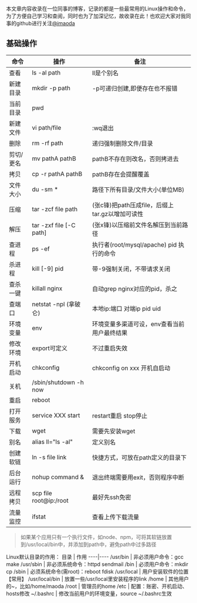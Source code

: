 本文章内容收录在一位同事的博客，记录的都是一些最常用的Linux操作和命令，为了方便自己学习和查阅，同时也为了加深记忆，故收录在此！也欢迎大家对我同事的github进行关注[@imaoda](https://github.com/imaoda)

## 基础操作
命令 | 操作 | 备注
----|------|----
查看 | ls -al path | ll是个别名
新建目录 | mkdir -p path | -p可递归创建,即便存在也不报错
当前目录 | pwd  | 
新建文件 | vi path/file | :wq退出
删除 | rm -rf path | 递归强制删除文件/目录
剪切/更名	| mv pathA pathB | pathB不存在则改名，否则拷进去
拷贝 |	cp -r pathA pathB	| pathB存在会提醒覆盖
文件大小 |	du -sm *	| 路径下所有目录/文件大小(单位MB)
压缩	| tar -zcf file path |	(张c锋)把path压成file，后缀上tar.gz以增加可读性
解压	| tar -zxf file [-C path]	| (张x锋)以压缩前文件名解压到当前路径
查进程	| ps -ef	| 执行者(root/mysql/apache) pid 执行的命令
杀进程	| kill [-9] pid	| 带-9强制关闭，不带请求关闭
查杀一键 |	killall nginx	| 自动grep nginx对应的pid，杀之
查端口	| netstat -npl	(拿破仑) | 本地ip:端口 对端ip pid uid
环境变量 |	env	| 环境变量多渠道可设，env查看当前用户最终结果
修改环境 |	export可定义 |	不过重启失效
开机启动 |chkconfig	| chkconfig on xxx 开机自启动
关机 | /sbin/shutdown -h now |
重启 | reboot |
打开服务 |	service XXX start	| restart重启 stop停止
下载 | wget	| 需要先安装wget
别名 | alias ll="ls -al" | 定义别名
创建软链 | ln -s file link	| 快捷方式，可放在path定义的目录下
后台运行 | nohup command &	| 退出终端需要用exit，否则程序中断
远程拷贝 |	scp file root@ip:/root	| 最好先ssh免密
流量监控 | ifstat	| 查看上传下载流量  

> 如果某个应用只有一个执行文件，如node、npm，可将其软链放置到/usr/local/bin中，并添加到path中，避免path中过多路径

Linux默认目录的作用：
目录 | 作用
----|----
/usr/bin | 非必须用户命令：gcc make
/usr/sbin	| 非必须系统命令：httpd sendmail
/bin	| 必须用户命令：mkdir cp
/sbin	| 必须系统命令(需root)：reboot fdisk
/usr/local	| 用户安装软件的位置 【常用】
/usr/local/bin	| 放置一些/usr/local里安装程序的link
/home	| 其他用户的~，比如/home/maoda
/root	| 管理员的home
/etc	| 配置：账密、开机启动、hosts修改
~/.bashrc | 修改当前用户的环境变量，source ~/.bashrc生效







